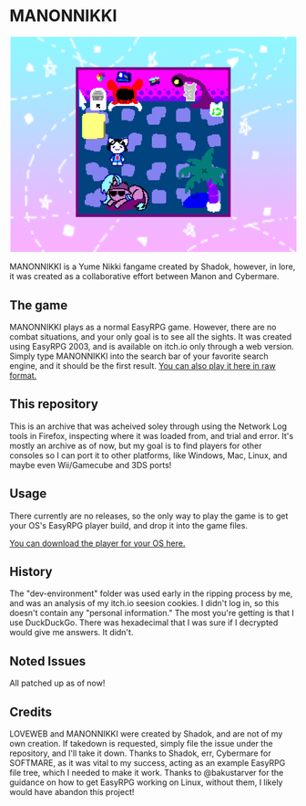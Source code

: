 # MANONNIKKI
![A screenshot of "MANONNIKKI" in it's starting state.](https://raw.githubusercontent.com/SnivySquid65/manonnikki/main/manonnikkiThumb.png)

MANONNIKKI is a Yume Nikki fangame created by Shadok, however, in lore, it was created as a collaborative effort between Manon and Cybermare.

## The game
MANONNIKKI plays as a normal EasyRPG game.  However, there are no combat situations, and your only goal is to see all the sights.
It was created using EasyRPG 2003, and is available on itch.io only through a web version.  Simply type MANONNIKKI into the search bar of your favorite search engine, and it should be the first result.
<a href="https://html-classic.itch.zone/html/5257689/player-js/index.html">You can also play it here in raw format.</a>

## This repository
This is an archive that was acheived soley through using the Network Log tools in Firefox, inspecting where it was loaded from, and trial and error.  It's mostly an archive as of now, but my goal is to find players for other consoles so I can port it to other platforms, like Windows, Mac, Linux, and maybe even Wii/Gamecube and 3DS ports!

## Usage
There currently are no releases, so the only way to play the game is to get your OS's EasyRPG player build, and drop it into the game files.

<a href="https://easyrpg.org/player/downloads/">You can download the player for your OS here.</a>

## History
The "dev-environment" folder was used early in the ripping process by me, and was an analysis of my itch.io seesion cookies.  I didn't log in, so this doesn't contain any "personal information."  The most you're getting is that I use DuckDuckGo.  There was hexadecimal that I was sure if I decrypted would give me answers.  It didn't.

## Noted Issues
All patched up as of now!

## Credits
LOVEWEB and MANONNIKKI were created by Shadok, and are not of my own creation.  If takedown is requested, simply file the issue under the repository, and I'll take it down.
Thanks to Shadok, err, Cybermare for SOFTMARE, as it was vital to my success, acting as an example EasyRPG file tree, which I needed to make it work.
Thanks to @bakustarver for the guidance on how to get EasyRPG working on Linux, without them, I likely would have abandon this project!
